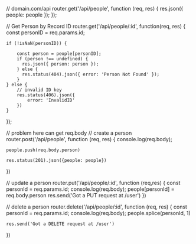 // domain.com/api
router.get('/api/people', function (req, res) {
    res.json({
        people: people
    });
});


// Get Person by Record ID
router.get('/api/people/:id', function(req, res) {
    const personID = req.params.id;

    if (!isNaN(personID)) {
        
        const person = people[personID];
        if (person !== undefined) {
          res.json({ person: person });
        } else {
          res.status(404).json({ error: 'Person Not Found' });
        }
    } else {
        // invalid ID key
        res.status(406).json({
            error: 'InvalidID'
        })
    }

});


// problem here can get req.body
// create a person
router.post('/api/people', function (req, res) {
    console.log(req.body);
    
    people.push(req.body.person)
    
    res.status(201).json({people: people})
})



// update a person
router.put('/api/people/:id', function (req,res) {
    const personId = req.params.id;
    console.log(req.body);
    people[personId] = req.body.person
    res.send('Got a PUT request at /user')
})


// delete a person
router.delete('/api/people/:id', function (req, res) {
    const personId = req.params.id;
    console.log(req.body);
    people.splice(personId, 1)

    res.send('Got a DELETE request at /user')
  })
